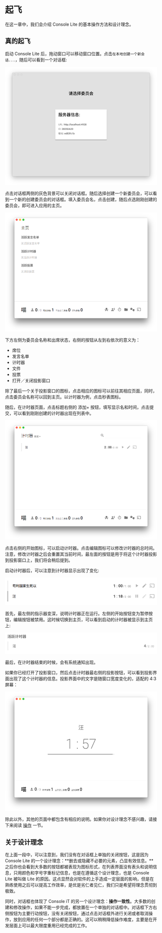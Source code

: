 # 起飞

在这一章中，我们会介绍 Console Lite 的基本操作方法和设计理念。

## 真的起飞

启动 Console Lite 后，拖动窗口可以移动窗口位置。点击`在本地创建一个新会话...`，随后可以看到一个对话框:

![服务器信息](server-data.png)

点击对话框两侧的灰色背景可以关闭对话框。随后选择创建一个新委员会，可以看到一个新的创建委员会的对话框。填入委员会名，点击创建，随后点选刚刚创建的委员会，即可进入应用的主页。

![主页](homepage.png)

下方左侧为委员会名称和出席状态，右侧的按钮从左到右依次的意义为：
- 席位
- 发言名单
- 计时器
- 文件
- 投票
- 打开／关闭投影窗口

除了最后一个关于投影窗口的图标，点击相应的图标可以前往其相应页面，同时，点击委员会名称可以回到主页。以计时器为例，点击秒表图标。

随后，在计时器页面，点击标题右侧的 添加+ 按钮，填写显示名和时间，点击提交，可以看到刚刚创建的计时器出现在列表中。

![计时器页面](timers.png)

点击右侧的开始图标，可以启动计时器。点击编辑图标可以修改计时器的总时间。注意，修改计时器之后会重置其当前时间，最左面的按钮是用于将这个计时器投影到投影窗口上，我们将会稍后提到。

启动计时器后，可以注意到计时器显示出现了变化:

![启动的计时器](running-timers.png)

首先，最左侧的指示器变深，说明计时器正在运行。左侧的开始按钮变为暂停按钮，编辑按钮被禁用。这时候切换到主页，可以看到启动的计时器被显示到主页上:

![主页上的活跃计时器](active-timers.png)

最后，在计时器结束的时候，会有系统通知出现。

如果你已经打开了投影窗口，然后点击计时器最右侧的投影按钮，可以看到投影界面出现了这个计时器的信息。投影界面中的文字是随窗口宽度变化的，适配的 4:3 屏幕：

![投影的计时器](casted-timer.png)

除此以外，其他的页面中都包含有相应的说明。如果你对设计理念不感兴趣，请接下来阅读 [操作](manipulate.md) 一节。

## 关于设计理念

在上面一段中，可以注意到，我们没有在对话框上单独的关闭按钮，这是因为 Console Lite 的一个设计理念：**删去或隐藏不必要的元素，凸显有效信息。**之后你也会看到大多数的按钮都被表现为图标形式，在列表界面没有表头和说明信息，只用颜色和字号字重标记信息，也是在遵循这个设计理念，也是 Console Lite 被叫做 Lite 的原因。这点显然会对软件的上手造成一定层面的影响，但是在熟练使用之后可以提高工作效率，是优是劣仁者见仁，我们只是希望将理念贯彻到极致。

同时，对话框也体现了 Console iT 的另一个设计理念：**操作一致性**。大多数的创建和修改操作，如果不能一步完成，都放置在一个单独的对话框中。对话框下方右侧按钮为主要行动按钮，没有关闭按钮，通过点击对话框外进行关闭或者取消操作，放到应用的任何一个部分都是正确的。这可以稍稍降低操作难度，主要是在开发层面上可以最大限度重用已经完成的工作。
